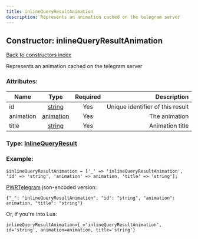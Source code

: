 ```yaml
---
title: inlineQueryResultAnimation
description: Represents an animation cached on the telegram server
---
```

## Constructor: inlineQueryResultAnimation  
[Back to constructors index](index.md)



Represents an animation cached on the telegram server

### Attributes:

| Name     |    Type       | Required | Description |
|----------|:-------------:|:--------:|------------:|
|id|[string](../types/string.md) | Yes|Unique identifier of this result|
|animation|[animation](../types/animation.md) | Yes|The animation|
|title|[string](../types/string.md) | Yes|Animation title|



### Type: [InlineQueryResult](../types/InlineQueryResult.md)


### Example:

```
$inlineQueryResultAnimation = ['_' => 'inlineQueryResultAnimation', 'id' => 'string', 'animation' => animation, 'title' => 'string'];
```  

[PWRTelegram](https://pwrtelegram.xyz) json-encoded version:

```
{"_": "inlineQueryResultAnimation", "id": "string", "animation": animation, "title": "string"}
```


Or, if you're into Lua:  


```
inlineQueryResultAnimation={_='inlineQueryResultAnimation', id='string', animation=animation, title='string'}

```



